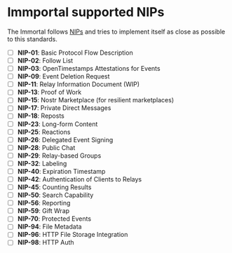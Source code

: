# Immportal supported NIPs

The Immortal follows [NIPs](https://github.com/nostr-protocol/nips) and tries to implement itself as close as possible to this standards.

- [ ] **NIP-01**: Basic Protocol Flow Description
- [ ] **NIP-02**: Follow List
- [ ] **NIP-03**: OpenTimestamps Attestations for Events
- [ ] **NIP-09**: Event Deletion Request
- [ ] **NIP-11**: Relay Information Document (WIP)
- [ ] **NIP-13**: Proof of Work
- [ ] **NIP-15**: Nostr Marketplace (for resilient marketplaces)
- [ ] **NIP-17**: Private Direct Messages
- [ ] **NIP-18**: Reposts
- [ ] **NIP-23**: Long-form Content
- [ ] **NIP-25**: Reactions
- [ ] **NIP-26**: Delegated Event Signing
- [ ] **NIP-28**: Public Chat
- [ ] **NIP-29**: Relay-based Groups
- [ ] **NIP-32**: Labeling
- [ ] **NIP-40**: Expiration Timestamp
- [ ] **NIP-42**: Authentication of Clients to Relays
- [ ] **NIP-45**: Counting Results
- [ ] **NIP-50**: Search Capability
- [ ] **NIP-56**: Reporting
- [ ] **NIP-59**: Gift Wrap
- [ ] **NIP-70**: Protected Events
- [ ] **NIP-94**: File Metadata
- [ ] **NIP-96**: HTTP File Storage Integration
- [ ] **NIP-98**: HTTP Auth
